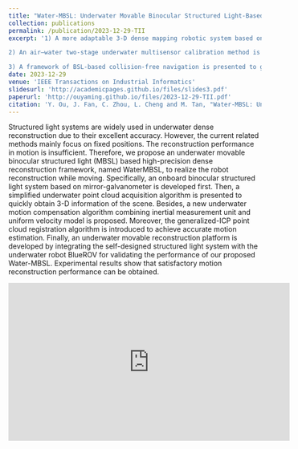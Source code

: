 ```yaml
---
title: "Water-MBSL: Underwater Movable Binocular Structured Light-Based High-Precision Dense Reconstruction Framework"
collection: publications
permalink: /publication/2023-12-29-TII
excerpt: '1) A more adaptable 3-D dense mapping robotic system based on self-designed scanning BSL, named ROVScanner, is developed for refined exploration, where the on-board design allows for autonomous mobility and operational capabilities. A more efficient underwater 3-D dense mapping algorithm fusing DVL, inertial measurement unit (IMU) and pressure sensor multifrequency information is proposed to realize dense mapping during robot motion.

2) An air–water two-stage underwater multisensor calibration method is presented. In particular, the extrinsic parameters between DVL and camera are innovatively calibrated using BSL based on graph optimization, enhancing robustness.

3) A framework of BSL-based collision-free navigation is presented to guarantee the safe movement of the system in unknown dark environments. To the best of our knowledge, this is the first work that can simultaneously realize autonomous collision-free navigation and dense mapping in dark underwater environments by utilizing active structured light vision.'
date: 2023-12-29
venue: 'IEEE Transactions on Industrial Informatics'
slidesurl: 'http://academicpages.github.io/files/slides3.pdf'
paperurl: 'http://ouyaming.github.io/files/2023-12-29-TII.pdf'
citation: 'Y. Ou, J. Fan, C. Zhou, L. Cheng and M. Tan, "Water-MBSL: Underwater Movable Binocular Structured Light-Based High-Precision Dense Reconstruction Framework," in IEEE Transactions on Industrial Informatics, vol. 20, no. 4, pp. 6142-6154, April 2024, doi: 10.1109/TII.2023.3342899.'
---
```


Structured light systems are widely used in underwater dense reconstruction due to their excellent accuracy. However, the current related methods mainly focus on fixed positions. The reconstruction performance in motion is insufficient. Therefore, we propose an underwater movable binocular structured light (MBSL) based high-precision dense reconstruction framework, named WaterMBSL, to realize the robot reconstruction while moving. Specifically, an onboard binocular structured light system based on mirror-galvanometer is developed first. Then, a simplified underwater point cloud acquisition algorithm is presented to quickly obtain 3-D information of the scene. Besides, a new underwater motion compensation algorithm combining inertial measurement unit and uniform velocity model is proposed. Moreover, the generalized-ICP point cloud registration algorithm is introduced to achieve accurate motion estimation. Finally, an underwater movable reconstruction platform is developed by integrating the self-designed structured light system with the underwater robot BlueROV for validating the performance of our proposed Water-MBSL. Experimental results show that satisfactory motion reconstruction performance can be obtained.

<div style="text-align: center;">
  <iframe width="560" height="315" src="http://ouyaming.github.io/video/2023-12-29-TII_vedio.mp4" frameborder="0" allow="accelerometer; autoplay; clipboard-write; encrypted-media; gyroscope; picture-in-picture" allowfullscreen></iframe>
</div>
